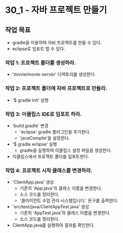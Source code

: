 # 30_1 - 자바 프로젝트 만들기

## 작업 목표

- gradle을 이용하여 자바 프로젝트를 만들 수 있다.
- eclipse로 임포트 할 수 있다.


### 작업 1: 프로젝트 폴더를 생성하라.

- 'movie/movie-server' 디렉토리를 생성한다.


### 작업 2: 프로젝트 폴더에 자바 프로젝트로 만들라.

- '$ gradle init' 실행


### 작업 3: 이클립스 IDE로 임포트 하라.

- 'build.gradle' 변경
  - 'eclipse' gradle 플러그인을 추가한다.
  - 'javaComplie'을 설정한다.
- '$ gradle eclipse' 실행
  - gradle을 실행하여 이클립스 설정 파일을 생성한다.
- 이클립스에서 프로젝트 폴더를 임포트한다.


### 작업 4: 프로젝트 시작 클래스를 변경하라.

- 'ClientApp.java' 생성
  - 기존의 'App.java'의 클래스 이름을 변경한다.
  - 소스 코드를 정리한다.
  - '클라이언트 수업 관리 시스템입니다.' 문구를 출력한다.
- 'src/test/java/ClientAppTest.java' 생성
  - 기존의 'AppTest.java'의 클래스 이름을 변경한다.
  - 소스 코드를 정리한다. 
- ClientApp.java를 실행하여 결과를 확인한다.
    
